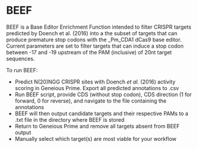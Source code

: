 # BEEF
BEEF is a Base Editor Enrichment Function intended to filter CRISPR targets predicted by Doench et al. (2016) into a the subset of targets that can produce premature stop codons with the _Pm_CDA1 dCas9 base editor. Current parameters are set to filter targets that can induce a stop codon between -17 and -19 upstream of the PAM (inclusive) of 20nt target sequences.


To run BEEF:

- Predict N(20)NGG CRISPR sites with Doench _et al._ (2016) activity scoring in Geneious Prime. Export all predicted annotations to .csv 
- Run BEEF script, provide CDS (without stop codon), CDS direction (1 for forward, 0 for reverse), and navigate to the file containing the annotations
- BEEF will then output candidate targets and their respective PAMs to a .txt file in the directory where BEEF is stored
- Return to Geneious Prime and remove all targets absent from BEEF output
- Manually select which target(s) are most viable for your workflow

